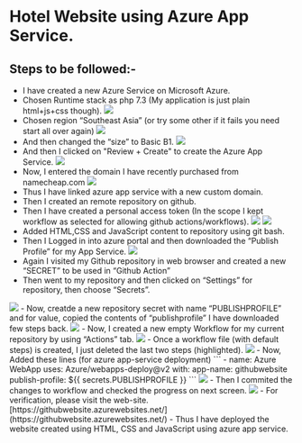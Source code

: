 # Hotel Website using Azure App Service.

## Steps to be followed:-

- I have created a new Azure Service on Microsoft Azure.
- Chosen Runtime stack as php 7.3 (My application is just plain html+js+css though).
  <img src="https://github.com/mohitgovindwar/GithubEdu/blob/main/images/azure.jpg">
- Chosen region “Southeast Asia” (or try some other if it fails you need start all over again)
  <img src="https://github.com/mohitgovindwar/GithubEdu/blob/main/images/location.jpg">
- And then changed the “size” to Basic B1.
  <img src="https://github.com/mohitgovindwar/GithubEdu/blob/main/images/azure1.jpg">
- And then I clicked on "Review + Create" to create the Azure App Service.
  <img src="https://github.com/mohitgovindwar/GithubEdu/blob/main/images/review.jpg">
- Now, I entered the domain I have recently purchased from namecheap.com
  <img src="https://github.com/mohitgovindwar/GithubEdu/blob/main/images/domain.jpg">
- Thus I have linked azure app service with a new custom domain.
- Then I created an remote repository on github.
- Then I have created a personal access token (In the scope I kept workflow as selected for allowing github actions/workflows).
  <img src="https://github.com/mohitgovindwar/GithubEdu/blob/main/images/pat.jpg">
  <img src="https://github.com/mohitgovindwar/GithubEdu/blob/main/images/pat1.jpg">
- Added HTML,CSS and JavaScript content to repository using git bash.
- Then I Logged in into azure portal and then downloaded the “Publish Profile” for my App Service.
  <img src="https://github.com/mohitgovindwar/GithubEdu/blob/main/images/publish_profile.jpg">
- Again I visited my Github repository in web browser and created a new “SECRET” to be used in “Github Action” 
-	Then went to my repository and then clicked on “Settings” for repository, then choose “Secrets”.
  <img src="https://github.com/mohitgovindwar/GithubEdu/blob/main/images/secret.jpg">
-	Now, creatde a new repository secret with name “PUBLISHPROFILE” and for value, copied the contents of “publishprofile” I have downloaded few steps back.
  <img src="https://github.com/mohitgovindwar/GithubEdu/blob/main/images/secret1.jpg">
-	Now, I created a new empty Workflow for  my current repository by using “Actions” tab.
  <img src="https://github.com/mohitgovindwar/GithubEdu/blob/main/images/action1.jpg">
-	Once a workflow file (with default steps) is created, I just deleted the last two steps (highlighted).
  <img src="https://github.com/mohitgovindwar/GithubEdu/blob/main/images/workflow1.jpg">
-	Now, Added these lines (for azure app-service deployment)
  ```
      - name: Azure WebApp
        uses: Azure/webapps-deploy@v2
        with:
          app-name: githubwebsite
          publish-profile: ${{ secrets.PUBLISHPROFILE }}
   ```
  <img src="https://github.com/mohitgovindwar/GithubEdu/blob/main/images/workflow.jpg">
- Then I commited the changes to workflow and checked the progress on next screen.
  <img src="https://github.com/mohitgovindwar/GithubEdu/blob/main/images/action.jpg">
- For verification, please visit the web-site. [https://githubwebsite.azurewebsites.net/](https://githubwebsite.azurewebsites.net/)
- Thus I have deployed the website created using HTML, CSS and JavaScript using azure app service. 

